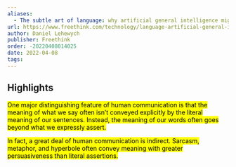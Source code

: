 ```yaml
---
aliases:
  - The subtle art of language: why artificial general intelligence might be impossible
url: https://www.freethink.com/technology/language-artificial-general-intelligence
author: Daniel Lehewych
publisher: Freethink
order: -20220408014025
date: 2022-04-08
tags:
---
```


## Highlights
<mark>One major distinguishing feature of human communication is that the meaning of what we say often isn’t conveyed explicitly by the literal meaning of our sentences. Instead, the meaning of our words often goes beyond what we expressly assert.</mark>

<mark>In fact, a great deal of human communication is indirect. Sarcasm, metaphor, and hyperbole often convey meaning with greater persuasiveness than literal assertions.</mark>

